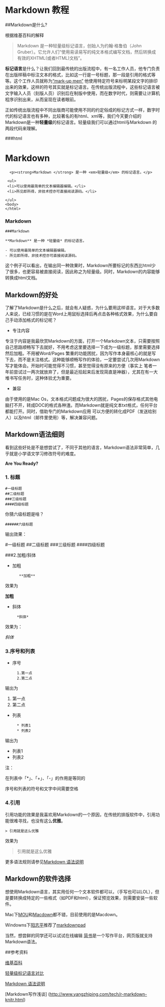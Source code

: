 # Markdown 教程

##Markdown是什么?

根据维基百科的解释

> Markdown 是一种轻量级标记语言，创始人为约翰·格鲁伯（John Gruber）。它允许人们“使用易读易写的纯文本格式编写文档，然后转换成有效的XHTML(或者HTML)文档”。

**标记语言**是什么？让我们回到最传统的出版流程中，有一名工作人员，他专门负责在出版样稿中标注文本的格式，比如这一行是一号标题，那一段是引用的格式等等。这个工作人员就称为[“mark-up men”](http://pub310.pressbooks.com/chapter/3-1-markup-languages-proving-why-you-should-know-html/) 
他使用特定符号来标明某段文字的排印出来的效果，这样的符号其实就是标记语言。在传统出版流程中，这些标记语言被文字输入人员（刻版人员）识别后在制版中使用，而在数字时代，则需要让计算机程序识别出来，从而呈现在读者眼前。

正如传统出版流程中不同出版商可能使用不同的约定俗成的标记方式一样，数字时代的标记语言也有多种，比较著名的有html、xml等，我们今天要介绍的Markdown是一种**轻量级**的标记语言。轻量级我们可以通过html与Markdown
的两段代码来理解。

###html
    <html>
    <head>
      <meta content='application/xhtml+xml;charset=utf-8' http-equiv='Content-type' />
    <title>Markdown </title>
    </head>
    <body>
      <h1 id='id1'>Markdown </h1>

      <p><strong>Markdown </strong> 是一种 <em>轻量级</em> 的标记语言。</p>

     <ul>
     <li>可以使用最简单的文本编辑器编辑。</li>
     <li>所见即所得，非技术控亦可直接阅读源码。</li>
   
    </ul>
    <body>
    </html>
    
### Markdown
    ###Markdown

    **Markdown** 是一种 *轻量级* 的标记语言。

    - 可以使用最简单的文本编辑器编辑。
    - 所见即所得，非技术控亦可直接阅读源码。

这个例子可以看出，在输出同一种效果时，Markdown所要标记的东西比html少了很多，也更容易被直接阅读，因此称之为轻量级。同时，Markdown的内容能够转换成html文档。

## Markdown的好处

了解了Markdown是什么之后，就会有人疑惑，为什么要用这样语言。对于大多数人来说，已经习惯的是在Word上用鼠标选择后再点击各种格式效果，为什么要自己手动添加格式的标记呢？

* 专注内容

专注于内容是我最欣赏Markdown的方面，打开一个Markdown文本，只需要按照自己思路顺畅写下去就好，不用考虑这里要选择一下成为一级标题，那里需要选择然后加粗。不用被Word/Pages
繁重的功能困扰，因为写作本身最核心的就是写下去，而不是关注格式。这种能够顺畅写作的体验，一定要尝试几次用Markdown写才能体会。开始时可能觉得不习惯，甚至觉得没有原来的方便（事实上
笔者一年前尝试过一两次就放弃了，但是最近拾起来后发现简直是神器），尤其在有一大堆书写任务时，这种体验尤为重要。

* 兼容

由于使用的是Mac Os，文本格式问题成为很大的困扰，Pages的保存格式其他电脑打不开，转成DOC的格式各种渣。而Markdown就是纯文本txt格式，任何平台都能打开。同时，借助专门的Markdown应用
可以方便的转化成PDF（发送给别人）以及html（邮件里使用）等，解决兼容问题。




## Markdown语法细则
看到这些好处是不是想尝试了，不同于其他的语言，Markdown语法非常简单，几乎就是小学语文学习修改符号的难度。

**Are You Ready?**

### 1. 标题
	#一级标题
	##二级标题
	###三级标题
	####四级标题
你猜六级标题是啥？

	######六级标题	
	
输出效果：

#一级标题
##二级标题
###三级标题
####四级标题
	
###2.加粗/斜体

* 加粗

	     **加粗**
	     
效果为

**加粗**
	
* 斜体

		*斜体*
		
效果为：

*斜体*

### 3.序号和列表

* 序号

		1.第一点
		2.第二点

输出为

1. 第一点
2. 第二点

* 列表

		* 列表1
		* 列表2
输出为
* 列表1
* 列表2

注：

在列表中「*」、「+」、「-」的作用是等同的

序号和列表的符号和文字中间需要空格

### 4.引用
引用功能的效果是我喜欢用Markdown的一个原因，在传统的排版软件中，引用功能很难寻找，也没有这么**优雅**。

	> 引用就是这么优雅
	
效果为

>引用就是这么优雅

更多语法规则请参见[Markdown 语法说明](http://wowubuntu.com/markdown/#precode)
## Markdown的软件选择

想使用Markdown语言，其实用任何一个文本软件都可以，（手写也可以LOL），但是要转换成特定的一些格式（如PDF和html），保证预览效果，则需要安装一些软件。

Mac下[MOU](http://25.io/mou/)和[Macdown](http://macdown.uranusjr.com/)都不错，目前使用的是Macdown。

Windowns下[阳志平](http://www.yangzhiping.com/tech/r-markdown-knitr.html)推荐了[markdownpad](http://markdownpad.com/)

当然，想尝鲜的同学还可以试试在线编辑 [简书](http://www.jianshu.com/)是一个写作平台，网页版就支持Markdown语法。




##参考资料

[维基百科](http://zh.wikipedia.org/zh/Markdown)

[轻量级标记语言对比](http://www.worldhello.net/gotgithub/appendix/markups.html)

[Markdown 语法说明](http://wowubuntu.com/markdown/#precode)

[Markdown写作浅谈] (http://www.yangzhiping.com/tech/r-markdown-knitr.html)